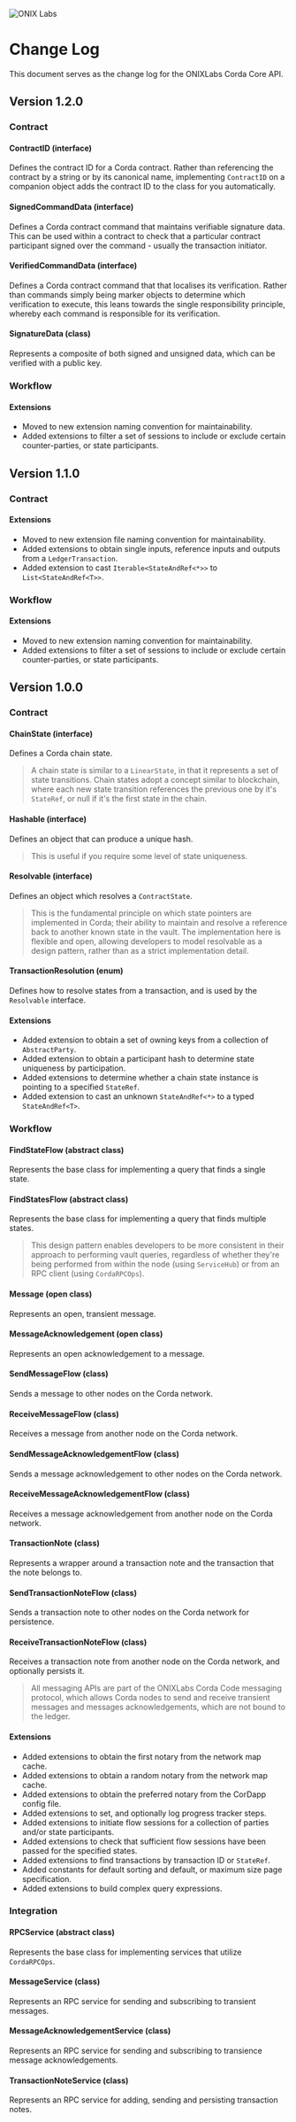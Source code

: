 ![ONIX Labs](https://raw.githubusercontent.com/onix-labs/onix-labs.github.io/master/content/logo/master_full_md.png)

# Change Log

This document serves as the change log for the ONIXLabs Corda Core API.

## Version 1.2.0

### Contract

#### ContractID (interface)

Defines the contract ID for a Corda contract. Rather than referencing the contract by a string or by its canonical name, implementing `ContractID` on a companion object adds the contract ID to the class for you automatically.

#### SignedCommandData (interface)

Defines a Corda contract command that maintains verifiable signature data. This can be used within a contract to check that a particular contract participant signed over the command - usually the transaction initiator.

#### VerifiedCommandData (interface)

Defines a Corda contract command that that localises its verification. Rather than commands simply being marker objects to determine which verification to execute, this leans towards the single responsibility principle, whereby each command is responsible for its verification.

#### SignatureData (class)

Represents a composite of both signed and unsigned data, which can be verified with a public key.

### Workflow

#### Extensions

-   Moved to new extension naming convention for maintainability.
-   Added extensions to filter a set of sessions to include or exclude certain counter-parties, or state participants.

## Version 1.1.0

### Contract

#### Extensions

-   Moved to new extension file naming convention for maintainability.
-   Added extensions to obtain single inputs, reference inputs and outputs from a `LedgerTransaction`.
-   Added extension to cast `Iterable<StateAndRef<*>>` to `List<StateAndRef<T>>`.

### Workflow

#### Extensions

-   Moved to new extension naming convention for maintainability.
-   Added extensions to filter a set of sessions to include or exclude certain counter-parties, or state participants.

## Version 1.0.0

### Contract

#### ChainState (interface)

Defines a Corda chain state. 

>   A chain state is similar to a `LinearState`, in that it represents a set of state transitions. Chain states adopt a concept similar to blockchain, where each new state transition references the previous one by it's `StateRef`, or null if it's the first state in the chain.

#### Hashable (interface)

Defines an object that can produce a unique hash. 

>   This is useful if you require some level of state uniqueness.

#### Resolvable (interface)

Defines an object which resolves a `ContractState`. 

>   This is the fundamental principle on which state pointers are implemented in Corda; their ability to maintain and resolve a reference back to another known state in the vault. The implementation here is flexible and open, allowing developers to model resolvable as a design pattern, rather than as a strict implementation detail.

#### TransactionResolution (enum)

Defines how to resolve states from a transaction, and is used by the `Resolvable` interface.

#### Extensions

-   Added extension to obtain a set of owning keys from a collection of `AbstractParty`.
-   Added extension to obtain a participant hash to determine state uniqueness by participation.
-   Added extensions to determine whether a chain state instance is pointing to a specified `StateRef`.
-   Added extension to cast an unknown `StateAndRef<*>` to a typed `StateAndRef<T>`.

### Workflow

#### FindStateFlow (abstract class)

Represents the base class for implementing a query that finds a single state.

#### FindStatesFlow (abstract class)

Represents the base class for implementing a query that finds multiple states.

>   This design pattern enables developers to be more consistent in their approach to performing vault queries, regardless of whether they're being performed from within the node (using `ServiceHub`) or from an RPC client (using `CordaRPCOps`).

#### Message (open class)

Represents an open, transient message.

#### MessageAcknowledgement (open class)

Represents an open acknowledgement to a message.

#### SendMessageFlow (class)

Sends a message to other nodes on the Corda network.

#### ReceiveMessageFlow (class)

Receives a message from another node on the Corda network.

#### SendMessageAcknowledgementFlow (class)

Sends a message acknowledgement to other nodes on the Corda network.

#### ReceiveMessageAcknowledgementFlow (class)

Receives a message acknowledgement from another node on the Corda network.

#### TransactionNote (class)

Represents a wrapper around a transaction note and the transaction that the note belongs to.

#### SendTransactionNoteFlow (class)

Sends a transaction note to other nodes on the Corda network for persistence.

#### ReceiveTransactionNoteFlow (class)

Receives a transaction note from another node on the Corda network, and optionally persists it.

>   All messaging APIs are part of the ONIXLabs Corda Code messaging protocol, which allows Corda nodes to send and receive transient messages and messages acknowledgements, which are not bound to the ledger.

#### Extensions

-   Added extensions to obtain the first notary from the network map cache.
-   Added extensions to obtain a random notary from the network map cache.
-   Added extensions to obtain the preferred notary from the CorDapp config file.
-   Added extensions to set, and optionally log progress tracker steps.
-   Added extensions to initiate flow sessions for a collection of parties and/or state participants.
-   Added extensions to check that sufficient flow sessions have been passed for the specified states.
-   Added extensions to find transactions by transaction ID or `StateRef`.
-   Added constants for default sorting and default, or maximum size page specification.
-   Added extensions to  build complex query expressions.

### Integration

#### RPCService (abstract class)

Represents the base class for implementing services that utilize `CordaRPCOps`.

#### MessageService (class)

Represents an RPC service for sending and subscribing to transient messages.

#### MessageAcknowledgementService (class)

Represents an RPC service for sending and subscribing to transience message acknowledgements.

#### TransactionNoteService (class)

Represents an RPC service for adding, sending and persisting transaction notes.



